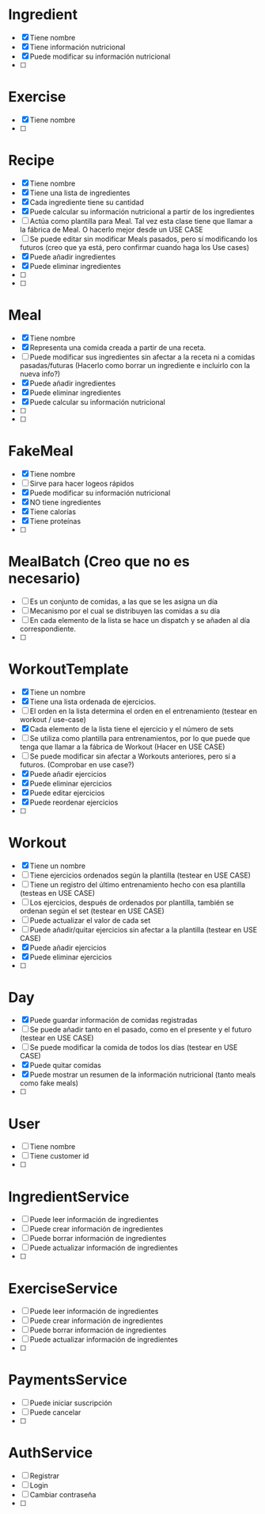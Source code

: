 # Ingredient

- [x] Tiene nombre
- [x] Tiene información nutricional
- [x] Puede modificar su información nutricional
- [ ]

# Exercise

- [x] Tiene nombre
- [ ]

# Recipe

- [x] Tiene nombre
- [x] Tiene una lista de ingredientes
- [x] Cada ingrediente tiene su cantidad
- [x] Puede calcular su información nutricional a partir de los ingredientes
- [ ] Actúa como plantilla para Meal. Tal vez esta clase tiene que llamar a la fábrica de Meal. O hacerlo mejor desde un USE CASE
- [ ] Se puede editar sin modificar Meals pasados, pero sí modificando los futuros (creo que ya está, pero confirmar cuando haga los Use cases)
- [x] Puede añadir ingredientes
- [x] Puede eliminar ingredientes
- [ ]
- [ ]

# Meal

- [x] Tiene nombre
- [x] Representa una comida creada a partir de una receta.
- [ ] Puede modificar sus ingredientes sin afectar a la receta ni a comidas pasadas/futuras (Hacerlo como borrar un ingrediente e incluirlo con la nueva info?)
- [x] Puede añadir ingredientes
- [x] Puede eliminar ingredientes
- [x] Puede calcular su información nutricional
- [ ]
- [ ]

# FakeMeal

- [x] Tiene nombre
- [ ] Sirve para hacer logeos rápidos
- [x] Puede modificar su información nutricional
- [x] NO tiene ingredientes
- [x] Tiene calorías
- [x] Tiene proteínas
- [ ]

# MealBatch (Creo que no es necesario)

- [ ] Es un conjunto de comidas, a las que se les asigna un día
- [ ] Mecanismo por el cual se distribuyen las comidas a su día
- [ ] En cada elemento de la lista se hace un dispatch y se añaden al día correspondiente.
- [ ]

# WorkoutTemplate

- [x] Tiene un nombre
- [x] Tiene una lista ordenada de ejercicios.
- [ ] El orden en la lista determina el orden en el entrenamiento (testear en workout / use-case)
- [x] Cada elemento de la lista tiene el ejercicio y el número de sets
- [ ] Se utiliza como plantilla para entrenamientos, por lo que puede que tenga que llamar a la fábrica de Workout (Hacer en USE CASE)
- [ ] Se puede modificar sin afectar a Workouts anteriores, pero sí a futuros. (Comprobar en use case?)
- [x] Puede añadir ejercicios
- [x] Puede eliminar ejercicios
- [x] Puede editar ejercicios
- [x] Puede reordenar ejercicios
- [ ]

# Workout

- [x] Tiene un nombre
- [ ] Tiene ejercicios ordenados según la plantilla (testear en USE CASE)
- [ ] Tiene un registro del último entrenamiento hecho con esa plantilla (testeas en USE CASE)
- [ ] Los ejercicios, después de ordenados por plantilla, también se ordenan según el set (testear en USE CASE)
- [ ] Puede actualizar el valor de cada set
- [ ] Puede añadir/quitar ejercicios sin afectar a la plantilla (testear en USE CASE)
- [x] Puede añadir ejercicios
- [x] Puede eliminar ejercicios
- [ ]

# Day

- [x] Puede guardar información de comidas registradas
- [ ] Se puede añadir tanto en el pasado, como en el presente y el futuro (testear en USE CASE)
- [ ] Se puede modificar la comida de todos los días (testear en USE CASE)
- [x] Puede quitar comidas
- [x] Puede mostrar un resumen de la información nutricional (tanto meals como fake meals)
- [ ]

# User

- [ ] Tiene nombre
- [ ] Tiene customer id
- [ ]

# IngredientService

- [ ] Puede leer información de ingredientes
- [ ] Puede crear información de ingredientes
- [ ] Puede borrar información de ingredientes
- [ ] Puede actualizar información de ingredientes
- [ ]

# ExerciseService

- [ ] Puede leer información de ingredientes
- [ ] Puede crear información de ingredientes
- [ ] Puede borrar información de ingredientes
- [ ] Puede actualizar información de ingredientes
- [ ]

# PaymentsService

- [ ] Puede iniciar suscripción
- [ ] Puede cancelar
- [ ]

# AuthService

- [ ] Registrar
- [ ] Login
- [ ] Cambiar contraseña
- [ ]
